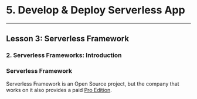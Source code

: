 # 5. Develop & Deploy Serverless App
___

## Lesson 3: Serverless Framework

### 2. Serverless Frameworks: Introduction

### Serverless Framework
Serverless Framework is an Open Source project, but the company that works on it also provides a paid [Pro Edition](https://serverless.com/pricing/).

